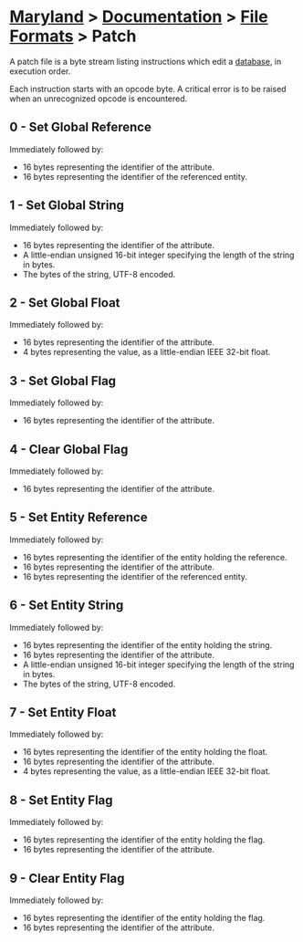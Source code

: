 # [Maryland](../../readme.md) > [Documentation](../readme.md) > [File Formats](./readme.md) > Patch

A patch file is a byte stream listing instructions which edit a [database](../architecture/database.md), in execution order.

Each instruction starts with an opcode byte.  A critical error is to be raised when an unrecognized opcode is encountered.

## 0 - Set Global Reference

Immediately followed by:

- 16 bytes representing the identifier of the attribute.
- 16 bytes representing the identifier of the referenced entity.

## 1 - Set Global String

Immediately followed by:

- 16 bytes representing the identifier of the attribute.
- A little-endian unsigned 16-bit integer specifying the length of the string in bytes.
- The bytes of the string, UTF-8 encoded.

## 2 - Set Global Float

Immediately followed by:

- 16 bytes representing the identifier of the attribute.
- 4 bytes representing the value, as a little-endian IEEE 32-bit float.

## 3 - Set Global Flag

Immediately followed by:

- 16 bytes representing the identifier of the attribute.

## 4 - Clear Global Flag

Immediately followed by:

- 16 bytes representing the identifier of the attribute.

## 5 - Set Entity Reference

Immediately followed by:

- 16 bytes representing the identifier of the entity holding the reference.
- 16 bytes representing the identifier of the attribute.
- 16 bytes representing the identifier of the referenced entity.

## 6 - Set Entity String

Immediately followed by:

- 16 bytes representing the identifier of the entity holding the string.
- 16 bytes representing the identifier of the attribute.
- A little-endian unsigned 16-bit integer specifying the length of the string in bytes.
- The bytes of the string, UTF-8 encoded.

## 7 - Set Entity Float

Immediately followed by:

- 16 bytes representing the identifier of the entity holding the float.
- 16 bytes representing the identifier of the attribute.
- 4 bytes representing the value, as a little-endian IEEE 32-bit float.

## 8 - Set Entity Flag

Immediately followed by:

- 16 bytes representing the identifier of the entity holding the flag.
- 16 bytes representing the identifier of the attribute.

## 9 - Clear Entity Flag

Immediately followed by:

- 16 bytes representing the identifier of the entity holding the flag.
- 16 bytes representing the identifier of the attribute.

